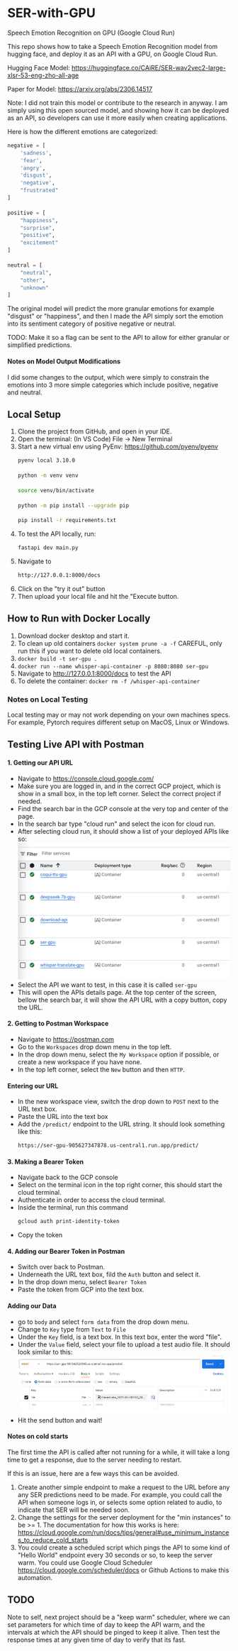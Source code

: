 # SER-with-GPU
Speech Emotion Recognition on GPU (Google Cloud Run)

This repo shows how to take a Speech Emotion Recognition model from hugging face, and deploy it as an API with a GPU, on Google Cloud Run. 

Hugging Face Model: https://huggingface.co/CAiRE/SER-wav2vec2-large-xlsr-53-eng-zho-all-age

Paper for Model: https://arxiv.org/abs/2306.14517

Note: I did not train this model or contribute to the research in anyway. I am simply using this open sourced model, and showing how it can be deployed as an API, so developers can use it more easily when creating applications. 

Here is how the different emotions are categorized:

```python
negative = [
    'sadness',
    'fear',
    'angry',
    'disgust',
    'negative',
    "frustrated"
]

positive = [
    "happiness",
    "surprise",
    "positive",
    "excitement"
]

neutral = [
    "neutral",
    "other",
    "unknown"
]
```

The original model will predict the more granular emotions for example "disgust" or "happiness", and then I made the API simply sort the emotion into its sentiment category of positive negative or neutral. 

TODO: Make it so a flag can be sent to the API to allow for either granular or simplified predictions. 

#### Notes on Model Output Modifications
I did some changes to the output, which were simply to constrain the emotions into 3 more simple categories which include positive, negative and neutral. 


## Local Setup
1. Clone the project from GitHub, and open in your IDE. 
2. Open the terminal: (In VS Code) File -> New Terminal
3. Start a new virtual env using PyEnv: https://github.com/pyenv/pyenv
    ```bash
    pyenv local 3.10.0

    python -m venv venv

    source venv/bin/activate

    python -m pip install --upgrade pip

    pip install -r requirements.txt
    ```
4. To test the API locally, run:
    ```bash
    fastapi dev main.py  
    ```
5. Navigate to 
    ```bash
    http://127.0.0.1:8000/docs
    ```
6. Click on the "try it out" button
7. Then upload your local file and hit the "Execute button.

## How to Run with Docker Locally

1. Download docker desktop and start it. 
2. To clean up old containers ```docker system prune -a -f``` CAREFUL, only run this if you want to delete old local containers. 
3. ```docker build -t ser-gpu .```
4. ```docker run --name whisper-api-container -p 8080:8080 ser-gpu```
5. Navigate to http://127.0.0.1:8000/docs to test the API
5. To delete the container: ```docker rm -f /whisper-api-container```

### Notes on Local Testing

Local testing may or may not work depending on your own machines specs. For example, Pytorch requires different setup on MacOS, Linux or Windows. 

## Testing Live API with Postman

#### 1. Getting our API URL
- Navigate to https://console.cloud.google.com/
- Make sure you are logged in, and in the correct GCP project, which is show in a small box, in the top left corner. Select the correct project if needed. 
- Find the search bar in the GCP console at the very top and center of the page. 
- In the search bar type "cloud run" and select the icon for cloud run. 
- After selecting cloud run, it should show a list of your deployed APIs like so: 
    ![Alt text](docs/apis.png)
- Select the API we want to test, in this case it is called ```ser-gpu```
- This will open the APIs details page. At the top center of the screen, bellow the search bar, it will show the API URL with a copy button, copy the URL. 


#### 2. Getting to Postman Workspace
- Navigate to https://postman.com
- Go to the ```Workspaces``` drop down menu in the top left. 
- In the drop down menu, select the ```My Workspace``` option if possible, or create a new workspace if you have none. 
- In the top left corner, select the ```New``` button and then  ```HTTP```. 

#### Entering our URL
- In the new workspace view, switch the drop down to ```POST``` next to the URL text box. 
- Paste the URL into the text box
- Add the ```/predict/``` endpoint to the URL string. It should look something like this:
    ```bash
    https://ser-gpu-905627347878.us-central1.run.app/predict/
    ```

#### 3. Making a Bearer Token
- Navigate back to the GCP console
- Select on the terminal icon in the top right corner, this should start the cloud terminal. 
- Authenticate in order to access the cloud terminal. 
- Inside the terminal, run this command 
    ```bash
    gcloud auth print-identity-token
    ```
- Copy the token

#### 4. Adding our Bearer Token in Postman
- Switch over back to Postman. 
- Underneath the URL text box, fild the ```Auth``` button and select it. 
- In the drop down menu, select ```Bearer Token```
- Paste the token from GCP into the text box. 

#### Adding our Data
- go to ```body``` and select ```form data``` from the drop down menu.
- Change to ```Key``` type from ```Text``` to ```File```
- Under the ```Key``` field, is a text box. In this text box, enter the word "file". 
- Under the ```Value``` field, select your file to upload a test audio file. It should look similar to this:
    ![Alt text](docs/postman.png)
- Hit the send button and wait!

#### Notes on cold starts

The first time the API is called after not running for a while, it will take a long time to get a response, due to the server needing to restart. 

If this is an issue, here are a few ways this can be avoided. 
1. Create another simple endpoint to make a request to the URL before any any SER predictions need to be made. For example, you could call the API when someone logs in, or selects some option related to audio, to indicate that SER will be needed soon. 
2. Change the settings for the server deployment for the "min instances" to be >= 1. The documentation for how this works is here: https://cloud.google.com/run/docs/tips/general#use_minimum_instances_to_reduce_cold_starts 
3. You could create a scheduled script which pings the API to some kind of "Hello World" endpoint every 30 seconds or so, to keep the server warm. You could use Google Cloud Scheduler https://cloud.google.com/scheduler/docs or Github Actions to make this automation. 


## TODO
Note to self, next project should be a "keep warm" scheduler, where we can set parameters for which time of day to keep the API warm, and the intervals at which the API should be pinged to keep it alive. Then test the response times at any given time of day to verify that its fast. 


